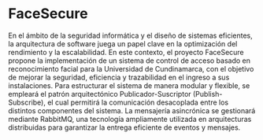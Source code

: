 # FaceSecure
En el ámbito de la seguridad informática y el diseño de sistemas eficientes, la arquitectura de software juega un papel clave en la optimización del rendimiento y la escalabilidad. En este contexto, el proyecto FaceSecure propone la implementación de un sistema de control de acceso basado en reconocimiento facial para la Universidad de Cundinamarca, con el objetivo de mejorar la seguridad, eficiencia y trazabilidad en el ingreso a sus instalaciones.
Para estructurar el sistema de manera modular y flexible, se empleará el patrón arquitectónico Publicador-Suscriptor (Publish-Subscribe), el cual permitirá la comunicación desacoplada entre los distintos componentes del sistema. La mensajería asincrónica se gestionará mediante RabbitMQ, una tecnología ampliamente utilizada en arquitecturas distribuidas para garantizar la entrega eficiente de eventos y mensajes.
